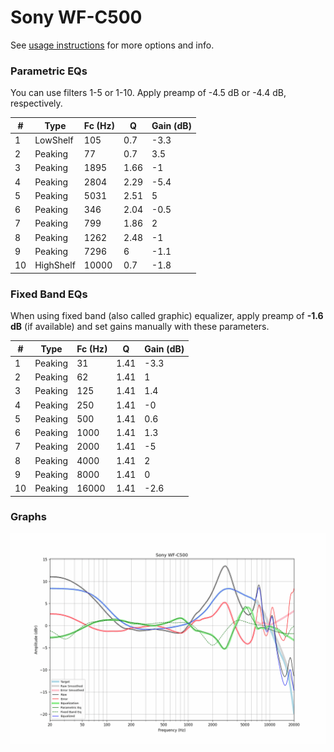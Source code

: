 # Sony WF-C500
See [usage instructions](https://github.com/jaakkopasanen/AutoEq#usage) for more options and info.

### Parametric EQs
You can use filters 1-5 or 1-10. Apply preamp of -4.5 dB or -4.4 dB, respectively.

|   # | Type      |   Fc (Hz) |    Q |   Gain (dB) |
|-----|-----------|-----------|------|-------------|
|   1 | LowShelf  |       105 | 0.7  |        -3.3 |
|   2 | Peaking   |        77 | 0.7  |         3.5 |
|   3 | Peaking   |      1895 | 1.66 |        -1   |
|   4 | Peaking   |      2804 | 2.29 |        -5.4 |
|   5 | Peaking   |      5031 | 2.51 |         5   |
|   6 | Peaking   |       346 | 2.04 |        -0.5 |
|   7 | Peaking   |       799 | 1.86 |         2   |
|   8 | Peaking   |      1262 | 2.48 |        -1   |
|   9 | Peaking   |      7296 | 6    |        -1.1 |
|  10 | HighShelf |     10000 | 0.7  |        -1.8 |

### Fixed Band EQs
When using fixed band (also called graphic) equalizer, apply preamp of **-1.6 dB** (if available) and set gains manually with these parameters.

|   # | Type    |   Fc (Hz) |    Q |   Gain (dB) |
|-----|---------|-----------|------|-------------|
|   1 | Peaking |        31 | 1.41 |        -3.3 |
|   2 | Peaking |        62 | 1.41 |         1   |
|   3 | Peaking |       125 | 1.41 |         1.4 |
|   4 | Peaking |       250 | 1.41 |        -0   |
|   5 | Peaking |       500 | 1.41 |         0.6 |
|   6 | Peaking |      1000 | 1.41 |         1.3 |
|   7 | Peaking |      2000 | 1.41 |        -5   |
|   8 | Peaking |      4000 | 1.41 |         2   |
|   9 | Peaking |      8000 | 1.41 |         0   |
|  10 | Peaking |     16000 | 1.41 |        -2.6 |

### Graphs
![](./Sony%20WF-C500.png)
